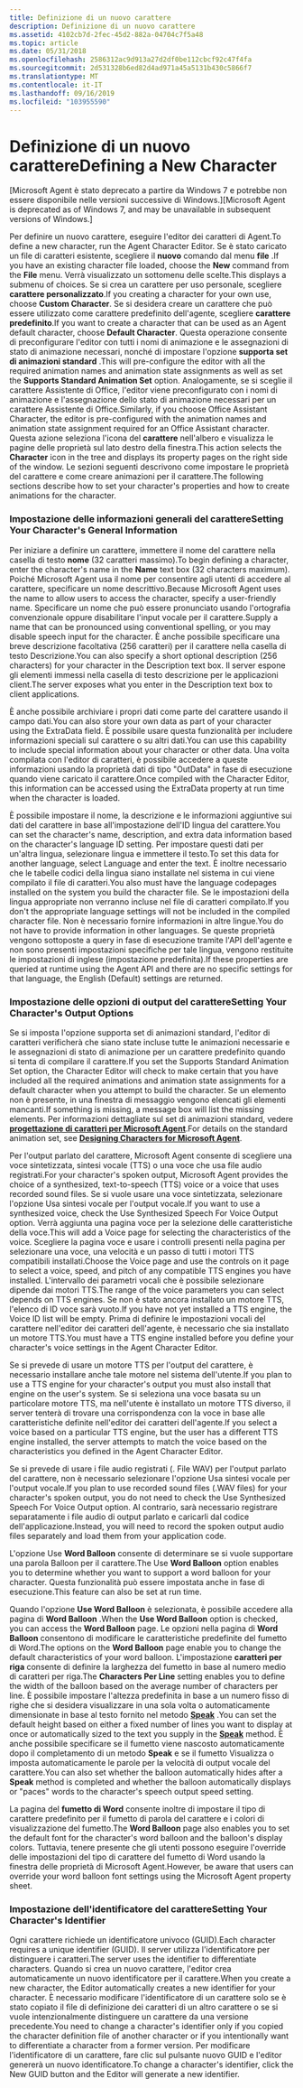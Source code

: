```yaml
---
title: Definizione di un nuovo carattere
description: Definizione di un nuovo carattere
ms.assetid: 4102cb7d-2fec-45d2-882a-04704c7f5a48
ms.topic: article
ms.date: 05/31/2018
ms.openlocfilehash: 2586312ac9d913a27d2df0be112cbcf92c47f4fa
ms.sourcegitcommit: 2d531328b6ed82d4ad971a45a5131b430c5866f7
ms.translationtype: MT
ms.contentlocale: it-IT
ms.lasthandoff: 09/16/2019
ms.locfileid: "103955590"
---
```

# <a name="defining-a-new-character"></a><span data-ttu-id="a830a-103">Definizione di un nuovo carattere</span><span class="sxs-lookup"><span data-stu-id="a830a-103">Defining a New Character</span></span>

<span data-ttu-id="a830a-104">\[Microsoft Agent è stato deprecato a partire da Windows 7 e potrebbe non essere disponibile nelle versioni successive di Windows.\]</span><span class="sxs-lookup"><span data-stu-id="a830a-104">\[Microsoft Agent is deprecated as of Windows 7, and may be unavailable in subsequent versions of Windows.\]</span></span>

<span data-ttu-id="a830a-105">Per definire un nuovo carattere, eseguire l'editor dei caratteri di Agent.</span><span class="sxs-lookup"><span data-stu-id="a830a-105">To define a new character, run the Agent Character Editor.</span></span> <span data-ttu-id="a830a-106">Se è stato caricato un file di caratteri esistente, scegliere il **nuovo** comando dal menu **file** .</span><span class="sxs-lookup"><span data-stu-id="a830a-106">If you have an existing character file loaded, choose the **New** command from the **File** menu.</span></span> <span data-ttu-id="a830a-107">Verrà visualizzato un sottomenu delle scelte.</span><span class="sxs-lookup"><span data-stu-id="a830a-107">This displays a submenu of choices.</span></span> <span data-ttu-id="a830a-108">Se si crea un carattere per uso personale, scegliere **carattere personalizzato**.</span><span class="sxs-lookup"><span data-stu-id="a830a-108">If you creating a character for your own use, choose **Custom Character**.</span></span> <span data-ttu-id="a830a-109">Se si desidera creare un carattere che può essere utilizzato come carattere predefinito dell'agente, scegliere **carattere predefinito**.</span><span class="sxs-lookup"><span data-stu-id="a830a-109">If you want to create a character that can be used as an Agent default character, choose **Default Character**.</span></span> <span data-ttu-id="a830a-110">Questa operazione consente di preconfigurare l'editor con tutti i nomi di animazione e le assegnazioni di stato di animazione necessari, nonché di impostare l'opzione **supporta set di animazioni standard** .</span><span class="sxs-lookup"><span data-stu-id="a830a-110">This will pre-configure the editor with all the required animation names and animation state assignments as well as set the **Supports Standard Animation Set** option.</span></span> <span data-ttu-id="a830a-111">Analogamente, se si sceglie il carattere Assistente di Office, l'editor viene preconfigurato con i nomi di animazione e l'assegnazione dello stato di animazione necessari per un carattere Assistente di Office.</span><span class="sxs-lookup"><span data-stu-id="a830a-111">Similarly, if you choose Office Assistant Character, the editor is pre-configured with the animation names and animation state assignment required for an Office Assistant character.</span></span> <span data-ttu-id="a830a-112">Questa azione seleziona l'icona del **carattere** nell'albero e visualizza le pagine delle proprietà sul lato destro della finestra.</span><span class="sxs-lookup"><span data-stu-id="a830a-112">This action selects the **Character** icon in the tree and displays its property pages on the right side of the window.</span></span> <span data-ttu-id="a830a-113">Le sezioni seguenti descrivono come impostare le proprietà del carattere e come creare animazioni per il carattere.</span><span class="sxs-lookup"><span data-stu-id="a830a-113">The following sections describe how to set your character's properties and how to create animations for the character.</span></span>

### <a name="setting-your-characters-general-information"></a><span data-ttu-id="a830a-114">Impostazione delle informazioni generali del carattere</span><span class="sxs-lookup"><span data-stu-id="a830a-114">Setting Your Character's General Information</span></span>

<span data-ttu-id="a830a-115">Per iniziare a definire un carattere, immettere il nome del carattere nella casella di testo **nome** (32 caratteri massimo).</span><span class="sxs-lookup"><span data-stu-id="a830a-115">To begin defining a character, enter the character's name in the **Name** text box (32 characters maximum).</span></span> <span data-ttu-id="a830a-116">Poiché Microsoft Agent usa il nome per consentire agli utenti di accedere al carattere, specificare un nome descrittivo.</span><span class="sxs-lookup"><span data-stu-id="a830a-116">Because Microsoft Agent uses the name to allow users to access the character, specify a user-friendly name.</span></span> <span data-ttu-id="a830a-117">Specificare un nome che può essere pronunciato usando l'ortografia convenzionale oppure disabilitare l'input vocale per il carattere.</span><span class="sxs-lookup"><span data-stu-id="a830a-117">Supply a name that can be pronounced using conventional spelling, or you may disable speech input for the character.</span></span> <span data-ttu-id="a830a-118">È anche possibile specificare una breve descrizione facoltativa (256 caratteri) per il carattere nella casella di testo Descrizione.</span><span class="sxs-lookup"><span data-stu-id="a830a-118">You can also specify a short optional description (256 characters) for your character in the Description text box.</span></span> <span data-ttu-id="a830a-119">Il server espone gli elementi immessi nella casella di testo descrizione per le applicazioni client.</span><span class="sxs-lookup"><span data-stu-id="a830a-119">The server exposes what you enter in the Description text box to client applications.</span></span>

<span data-ttu-id="a830a-120">È anche possibile archiviare i propri dati come parte del carattere usando il campo dati.</span><span class="sxs-lookup"><span data-stu-id="a830a-120">You can also store your own data as part of your character using the ExtraData field.</span></span> <span data-ttu-id="a830a-121">È possibile usare questa funzionalità per includere informazioni speciali sul carattere o su altri dati.</span><span class="sxs-lookup"><span data-stu-id="a830a-121">You can use this capability to include special information about your character or other data.</span></span> <span data-ttu-id="a830a-122">Una volta compilata con l'editor di caratteri, è possibile accedere a queste informazioni usando la proprietà dati di tipo "OutData" in fase di esecuzione quando viene caricato il carattere.</span><span class="sxs-lookup"><span data-stu-id="a830a-122">Once compiled with the Character Editor, this information can be accessed using the ExtraData property at run time when the character is loaded.</span></span>

<span data-ttu-id="a830a-123">È possibile impostare il nome, la descrizione e le informazioni aggiuntive sui dati del carattere in base all'impostazione dell'ID lingua del carattere.</span><span class="sxs-lookup"><span data-stu-id="a830a-123">You can set the character's name, description, and extra data information based on the character's language ID setting.</span></span> <span data-ttu-id="a830a-124">Per impostare questi dati per un'altra lingua, selezionare lingua e immettere il testo.</span><span class="sxs-lookup"><span data-stu-id="a830a-124">To set this data for another language, select Language and enter the text.</span></span> <span data-ttu-id="a830a-125">È inoltre necessario che le tabelle codici della lingua siano installate nel sistema in cui viene compilato il file di caratteri.</span><span class="sxs-lookup"><span data-stu-id="a830a-125">You also must have the language codepages installed on the system you build the character file.</span></span> <span data-ttu-id="a830a-126">Se le impostazioni della lingua appropriate non verranno incluse nel file di caratteri compilato.</span><span class="sxs-lookup"><span data-stu-id="a830a-126">If you don't the appropriate language settings will not be included in the compiled character file.</span></span> <span data-ttu-id="a830a-127">Non è necessario fornire informazioni in altre lingue.</span><span class="sxs-lookup"><span data-stu-id="a830a-127">You do not have to provide information in other languages.</span></span> <span data-ttu-id="a830a-128">Se queste proprietà vengono sottoposte a query in fase di esecuzione tramite l'API dell'agente e non sono presenti impostazioni specifiche per tale lingua, vengono restituite le impostazioni di inglese (impostazione predefinita).</span><span class="sxs-lookup"><span data-stu-id="a830a-128">If these properties are queried at runtime using the Agent API and there are no specific settings for that language, the English (Default) settings are returned.</span></span>

### <a name="setting-your-characters-output-options"></a><span data-ttu-id="a830a-129">Impostazione delle opzioni di output del carattere</span><span class="sxs-lookup"><span data-stu-id="a830a-129">Setting Your Character's Output Options</span></span>

<span data-ttu-id="a830a-130">Se si imposta l'opzione supporta set di animazioni standard, l'editor di caratteri verificherà che siano state incluse tutte le animazioni necessarie e le assegnazioni di stato di animazione per un carattere predefinito quando si tenta di compilare il carattere.</span><span class="sxs-lookup"><span data-stu-id="a830a-130">If you set the Supports Standard Animation Set option, the Character Editor will check to make certain that you have included all the required animations and animation state assignments for a default character when you attempt to build the character.</span></span> <span data-ttu-id="a830a-131">Se un elemento non è presente, in una finestra di messaggio vengono elencati gli elementi mancanti.</span><span class="sxs-lookup"><span data-stu-id="a830a-131">If something is missing, a message box will list the missing elements.</span></span> <span data-ttu-id="a830a-132">Per informazioni dettagliate sul set di animazioni standard, vedere [**progettazione di caratteri per Microsoft Agent**](designing-characters-for-microsoft-agent.md).</span><span class="sxs-lookup"><span data-stu-id="a830a-132">For details on the standard animation set, see [**Designing Characters for Microsoft Agent**](designing-characters-for-microsoft-agent.md).</span></span>

<span data-ttu-id="a830a-133">Per l'output parlato del carattere, Microsoft Agent consente di scegliere una voce sintetizzata, sintesi vocale (TTS) o una voce che usa file audio registrati.</span><span class="sxs-lookup"><span data-stu-id="a830a-133">For your character's spoken output, Microsoft Agent provides the choice of a synthesized, text-to-speech (TTS) voice or a voice that uses recorded sound files.</span></span> <span data-ttu-id="a830a-134">Se si vuole usare una voce sintetizzata, selezionare l'opzione Usa sintesi vocale per l'output vocale.</span><span class="sxs-lookup"><span data-stu-id="a830a-134">If you want to use a synthesized voice, check the Use Synthesized Speech For Voice Output option.</span></span> <span data-ttu-id="a830a-135">Verrà aggiunta una pagina voce per la selezione delle caratteristiche della voce.</span><span class="sxs-lookup"><span data-stu-id="a830a-135">This will add a Voice page for selecting the characteristics of the voice.</span></span> <span data-ttu-id="a830a-136">Scegliere la pagina voce e usare i controlli presenti nella pagina per selezionare una voce, una velocità e un passo di tutti i motori TTS compatibili installati.</span><span class="sxs-lookup"><span data-stu-id="a830a-136">Choose the Voice page and use the controls on it page to select a voice, speed, and pitch of any compatible TTS engines you have installed.</span></span> <span data-ttu-id="a830a-137">L'intervallo dei parametri vocali che è possibile selezionare dipende dai motori TTS.</span><span class="sxs-lookup"><span data-stu-id="a830a-137">The range of the voice parameters you can select depends on TTS engines.</span></span> <span data-ttu-id="a830a-138">Se non è stato ancora installato un motore TTS, l'elenco di ID voce sarà vuoto.</span><span class="sxs-lookup"><span data-stu-id="a830a-138">If you have not yet installed a TTS engine, the Voice ID list will be empty.</span></span> <span data-ttu-id="a830a-139">Prima di definire le impostazioni vocali del carattere nell'editor dei caratteri dell'agente, è necessario che sia installato un motore TTS.</span><span class="sxs-lookup"><span data-stu-id="a830a-139">You must have a TTS engine installed before you define your character's voice settings in the Agent Character Editor.</span></span>

<span data-ttu-id="a830a-140">Se si prevede di usare un motore TTS per l'output del carattere, è necessario installare anche tale motore nel sistema dell'utente.</span><span class="sxs-lookup"><span data-stu-id="a830a-140">If you plan to use a TTS engine for your character's output you must also install that engine on the user's system.</span></span> <span data-ttu-id="a830a-141">Se si seleziona una voce basata su un particolare motore TTS, ma nell'utente è installato un motore TTS diverso, il server tenterà di trovare una corrispondenza con la voce in base alle caratteristiche definite nell'editor dei caratteri dell'agente.</span><span class="sxs-lookup"><span data-stu-id="a830a-141">If you select a voice based on a particular TTS engine, but the user has a different TTS engine installed, the server attempts to match the voice based on the characteristics you defined in the Agent Character Editor.</span></span>

<span data-ttu-id="a830a-142">Se si prevede di usare i file audio registrati (. File WAV) per l'output parlato del carattere, non è necessario selezionare l'opzione Usa sintesi vocale per l'output vocale.</span><span class="sxs-lookup"><span data-stu-id="a830a-142">If you plan to use recorded sound files (.WAV files) for your character's spoken output, you do not need to check the Use Synthesized Speech For Voice Output option.</span></span> <span data-ttu-id="a830a-143">Al contrario, sarà necessario registrare separatamente i file audio di output parlato e caricarli dal codice dell'applicazione.</span><span class="sxs-lookup"><span data-stu-id="a830a-143">Instead, you will need to record the spoken output audio files separately and load them from your application code.</span></span>

<span data-ttu-id="a830a-144">L'opzione Use **Word Balloon** consente di determinare se si vuole supportare una parola Balloon per il carattere.</span><span class="sxs-lookup"><span data-stu-id="a830a-144">The Use **Word Balloon** option enables you to determine whether you want to support a word balloon for your character.</span></span> <span data-ttu-id="a830a-145">Questa funzionalità può essere impostata anche in fase di esecuzione.</span><span class="sxs-lookup"><span data-stu-id="a830a-145">This feature can also be set at run time.</span></span>

<span data-ttu-id="a830a-146">Quando l'opzione **Use Word Balloon** è selezionata, è possibile accedere alla pagina di **Word Balloon** .</span><span class="sxs-lookup"><span data-stu-id="a830a-146">When the **Use Word Balloon** option is checked, you can access the **Word Balloon** page.</span></span> <span data-ttu-id="a830a-147">Le opzioni nella pagina di **Word Balloon** consentono di modificare le caratteristiche predefinite del fumetto di Word.</span><span class="sxs-lookup"><span data-stu-id="a830a-147">The options on the **Word Balloon** page enable you to change the default characteristics of your word balloon.</span></span> <span data-ttu-id="a830a-148">L'impostazione **caratteri per riga** consente di definire la larghezza del fumetto in base al numero medio di caratteri per riga.</span><span class="sxs-lookup"><span data-stu-id="a830a-148">The **Characters Per Line** setting enables you to define the width of the balloon based on the average number of characters per line.</span></span> <span data-ttu-id="a830a-149">È possibile impostare l'altezza predefinita in base a un numero fisso di righe che si desidera visualizzare in una sola volta o automaticamente dimensionate in base al testo fornito nel metodo [**Speak**](speak-method.md) .</span><span class="sxs-lookup"><span data-stu-id="a830a-149">You can set the default height based on either a fixed number of lines you want to display at once or automatically sized to the text you supply in the [**Speak**](speak-method.md) method.</span></span> <span data-ttu-id="a830a-150">È anche possibile specificare se il fumetto viene nascosto automaticamente dopo il completamento di un metodo **Speak** e se il fumetto Visualizza o imposta automaticamente le parole per la velocità di output vocale del carattere.</span><span class="sxs-lookup"><span data-stu-id="a830a-150">You can also set whether the balloon automatically hides after a **Speak** method is completed and whether the balloon automatically displays or "paces" words to the character's speech output speed setting.</span></span>

<span data-ttu-id="a830a-151">La pagina del **fumetto di Word** consente inoltre di impostare il tipo di carattere predefinito per il fumetto di parola del carattere e i colori di visualizzazione del fumetto.</span><span class="sxs-lookup"><span data-stu-id="a830a-151">The **Word Balloon** page also enables you to set the default font for the character's word balloon and the balloon's display colors.</span></span> <span data-ttu-id="a830a-152">Tuttavia, tenere presente che gli utenti possono eseguire l'override delle impostazioni del tipo di carattere del fumetto di Word usando la finestra delle proprietà di Microsoft Agent.</span><span class="sxs-lookup"><span data-stu-id="a830a-152">However, be aware that users can override your word balloon font settings using the Microsoft Agent property sheet.</span></span>

### <a name="setting-your-characters-identifier"></a><span data-ttu-id="a830a-153">Impostazione dell'identificatore del carattere</span><span class="sxs-lookup"><span data-stu-id="a830a-153">Setting Your Character's Identifier</span></span>

<span data-ttu-id="a830a-154">Ogni carattere richiede un identificatore univoco (GUID).</span><span class="sxs-lookup"><span data-stu-id="a830a-154">Each character requires a unique identifier (GUID).</span></span> <span data-ttu-id="a830a-155">Il server utilizza l'identificatore per distinguere i caratteri.</span><span class="sxs-lookup"><span data-stu-id="a830a-155">The server uses the identifier to differentiate characters.</span></span> <span data-ttu-id="a830a-156">Quando si crea un nuovo carattere, l'editor crea automaticamente un nuovo identificatore per il carattere.</span><span class="sxs-lookup"><span data-stu-id="a830a-156">When you create a new character, the Editor automatically creates a new identifier for your character.</span></span> <span data-ttu-id="a830a-157">È necessario modificare l'identificatore di un carattere solo se è stato copiato il file di definizione dei caratteri di un altro carattere o se si vuole intenzionalmente distinguere un carattere da una versione precedente.</span><span class="sxs-lookup"><span data-stu-id="a830a-157">You need to change a character's identifier only if you copied the character definition file of another character or if you intentionally want to differentiate a character from a former version.</span></span> <span data-ttu-id="a830a-158">Per modificare l'identificatore di un carattere, fare clic sul pulsante nuovo GUID e l'editor genererà un nuovo identificatore.</span><span class="sxs-lookup"><span data-stu-id="a830a-158">To change a character's identifier, click the New GUID button and the Editor will generate a new identifier.</span></span>

 

 




